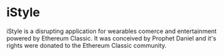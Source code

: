 # iStyle
iStyle is a disrupting application for wearables comerce and entertainment powered by Ethereum Classic. It was conceived by Prophet Daniel and it's rights were donated to the Ethereum Classic community.
